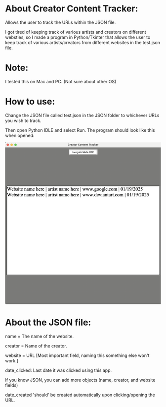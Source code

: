 # About Creator Content Tracker:
Allows the user to track the URLs within the JSON file.

I got tired of keeping track of various artists and creators on different websties, so I made a program in Python/Tkinter that allows the user to keep track of various artists/creators from different websites in the test.json file.

# Note:
I tested this on Mac and PC. (Not sure about other OS)

# How to use:
Change the JSON file called test.json in the JSON folder to whichever URLs you wish to track.

Then open Python IDLE and select Run. The program should look like this when opened:

![App Screenshot](Creator%20Content%20Tracker/Creator%20Content%20Tracker.png)

# About the JSON file:

name = The name of the website.

creator = Name of the creator.

website = URL [Most important field, naming this something else won't work.]

date_clicked: Last date it was clicked using this app.

If you know JSON, you can add more objects (name, creator, and website fields)

date_created 'should' be created automatically upon clicking/opening the URL.
